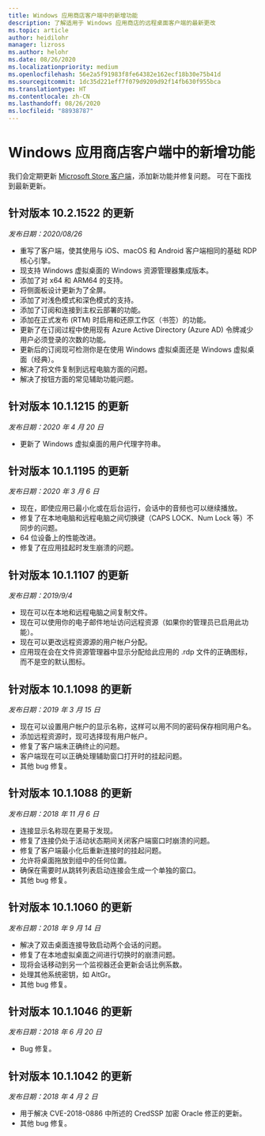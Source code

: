 ```yaml
---
title: Windows 应用商店客户端中的新增功能
description: 了解适用于 Windows 应用商店的远程桌面客户端的最新更改
ms.topic: article
author: heidilohr
manager: lizross
ms.author: helohr
ms.date: 08/26/2020
ms.localizationpriority: medium
ms.openlocfilehash: 56e2a5f91983f8fe64382e162ecf18b30e75b41d
ms.sourcegitcommit: 1dc35d221eff7f079d9209d92f14fb630f955bca
ms.translationtype: HT
ms.contentlocale: zh-CN
ms.lasthandoff: 08/26/2020
ms.locfileid: "88938787"
---
```

# <a name="whats-new-in-the-windows-store-client"></a>Windows 应用商店客户端中的新增功能

我们会定期更新 [Microsoft Store 客户端](windows.md)，添加新功能并修复问题。 可在下面找到最新更新。

## <a name="updates-for-version-1021522"></a>针对版本 10.2.1522 的更新

*发布日期：2020/08/26*

- 重写了客户端，使其使用与 iOS、macOS 和 Android 客户端相同的基础 RDP 核心引擎。
- 现支持 Windows 虚拟桌面的 Windows 资源管理器集成版本。
- 添加了对 x64 和 ARM64 的支持。
- 将侧面板设计更新为了全屏。
- 添加了对浅色模式和深色模式的支持。
- 添加了订阅和连接到主权云部署的功能。
- 添加在正式发布 (RTM) 时启用和还原工作区（书签）的功能。
- 更新了在订阅过程中使用现有 Azure Active Directory (Azure AD) 令牌减少用户必须登录的次数的功能。
- 更新后的订阅现可检测你是在使用 Windows 虚拟桌面还是 Windows 虚拟桌面（经典）。
- 解决了将文件复制到远程电脑方面的问题。
- 解决了按钮方面的常见辅助功能问题。

## <a name="updates-for-version-1011215"></a>针对版本 10.1.1215 的更新

*发布日期：2020 年 4 月 20 日*

- 更新了 Windows 虚拟桌面的用户代理字符串。

## <a name="updates-for-version-1011195"></a>针对版本 10.1.1195 的更新

*发布日期：2020 年 3 月 6 日*

- 现在，即使应用已最小化或在后台运行，会话中的音频也可以继续播放。
- 修复了在本地电脑和远程电脑之间切换键（CAPS LOCK、Num Lock 等）不同步的问题。
- 64 位设备上的性能改进。
- 修复了在应用挂起时发生崩溃的问题。

## <a name="updates-for-version-1011107"></a>针对版本 10.1.1107 的更新

*发布日期：2019/9/4*

- 现在可以在本地和远程电脑之间复制文件。
- 现在可以使用你的电子邮件地址访问远程资源（如果你的管理员已启用此功能）。
- 现在可以更改远程资源源的用户帐户分配。
- 应用现在会在文件资源管理器中显示分配给此应用的 .rdp 文件的正确图标，而不是空的默认图标。

## <a name="updates-for-version-1011098"></a>针对版本 10.1.1098 的更新

*发布日期：2019 年 3 月 15 日*

- 现在可以设置用户帐户的显示名称，这样可以用不同的密码保存相同用户名。
- 添加远程资源时，现可选择现有用户帐户。
- 修复了客户端未正确终止的问题。
- 客户端现在可以正确处理辅助窗口打开时的挂起问题。
- 其他 bug 修复。

## <a name="updates-for-version-1011088"></a>针对版本 10.1.1088 的更新

*发布日期：2018 年 11 月 6 日*

- 连接显示名称现在更易于发现。
- 修复了连接仍处于活动状态期间关闭客户端窗口时崩溃的问题。
- 修复了客户端最小化后重新连接时的挂起问题。
- 允许将桌面拖放到组中的任何位置。
- 确保在需要时从跳转列表启动连接会生成一个单独的窗口。
- 其他 bug 修复。

## <a name="updates-for-version-1011060"></a>针对版本 10.1.1060 的更新

*发布日期：2018 年 9 月 14 日*

- 解决了双击桌面连接导致启动两个会话的问题。
- 修复了在本地虚拟桌面之间进行切换时的崩溃问题。
- 现将会话移动到另一个监视器还会更新会话比例系数。
- 处理其他系统密钥，如 AltGr。
- 其他 bug 修复。

## <a name="updates-for-version-1011046"></a>针对版本 10.1.1046 的更新

*发布日期：2018 年 6 月 20 日*

- Bug 修复。

## <a name="updates-for-version-1011042"></a>针对版本 10.1.1042 的更新

*发布日期：2018 年 4 月 2 日*

- 用于解决 CVE-2018-0886 中所述的 CredSSP 加密 Oracle 修正的更新。
- 其他 bug 修复。
